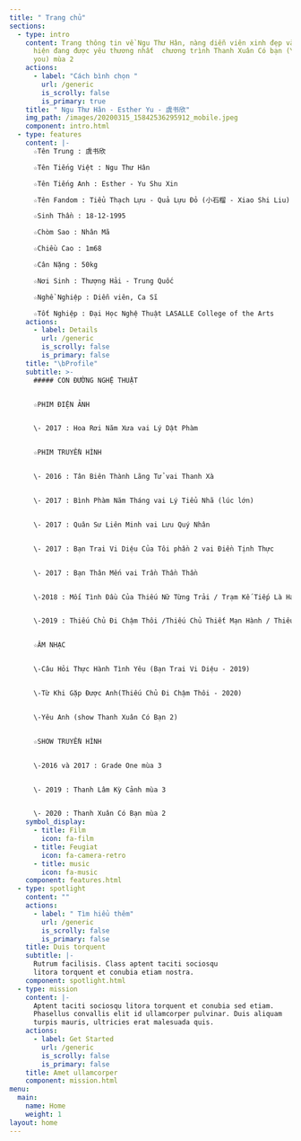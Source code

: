 ```yaml
---
title: " Trang chủ"
sections:
  - type: intro
    content: Trang thông tin về Ngu Thư Hân, nàng diễn viên xinh đẹp và ngọt ngào
      hiện đang được yêu thương nhất  chương trình Thanh Xuân Có bạn (Youth with
      you) mùa 2
    actions:
      - label: "Cách bình chọn "
        url: /generic
        is_scrolly: false
        is_primary: true
    title: " Ngu Thư Hân - Esther Yu - 虞书欣"
    img_path: /images/20200315_15842536295912_mobile.jpeg
    component: intro.html
  - type: features
    content: |-
      ☆Tên Trung : 虞书欣

      ☆Tên Tiếng Việt : Ngu Thư Hân

      ☆Tên Tiếng Anh : Esther - Yu Shu Xin

      ☆Tên Fandom : Tiểu Thạch Lựu - Quả Lựu Đỏ (小石榴 - Xiao Shi Liu)

      ☆Sinh Thần : 18-12-1995

      ☆Chòm Sao : Nhân Mã

      ☆Chiều Cao : 1m68

      ☆Cân Nặng : 50kg

      ☆Nơi Sinh : Thượng Hải - Trung Quốc

      ☆Nghề Nghiệp : Diễn viên, Ca Sĩ 

      ☆Tốt Nghiệp : Đại Học Nghệ Thuật LASALLE College of the Arts
    actions:
      - label: Details
        url: /generic
        is_scrolly: false
        is_primary: false
    title: "\bProfile"
    subtitle: >-
      ##### CON ĐƯỜNG NGHỆ THUẬT


      ☆PHIM ĐIỆN ẢNH


      \- 2017 : Hoa Rơi Năm Xưa vai Lý Dật Phàm


      ☆PHIM TRUYỀN HÌNH


      \- 2016 : Tân Biên Thành Lãng Tử vai Thanh Xà


      \- 2017 : Bình Phàm Năm Tháng vai Lý Tiểu Nhã (lúc lớn)


      \- 2017 : Quân Sư Liên Minh vai Lưu Quý Nhân


      \- 2017 : Bạn Trai Vi Diệu Của Tôi phần 2 vai Điền Tịnh Thực


      \- 2017 : Bạn Thân Mến vai Trần Thần Thần


      \-2018 : Mối Tình Đầu Của Thiếu Nữ Từng Trải / Trạm Kế Tiếp Là Hạnh Phúc vai Thái Mẫn Mẫn


      \-2019 : Thiếu Chủ Đi Chậm Thôi /Thiếu Chủ Thiết Mạn Hành / Thiếu Chủ Đi Thong Thả vai Điền Tam Thất


      ☆ÂM NHẠC


      \-Câu Hỏi Thực Hành Tình Yêu (Bạn Trai Vi Diệu - 2019)


      \-Từ Khi Gặp Được Anh(Thiếu Chủ Đi Chậm Thôi - 2020)


      \-Yêu Anh (show Thanh Xuân Có Bạn 2)


      ☆SHOW TRUYỀN HÌNH


      \-2016 và 2017 : Grade One mùa 3


      \- 2019 : Thanh Lâm Kỳ Cảnh mùa 3


      \- 2020 : Thanh Xuân Có Bạn mùa 2
    symbol_display:
      - title: Film
        icon: fa-film
      - title: Feugiat
        icon: fa-camera-retro
      - title: music
        icon: fa-music
    component: features.html
  - type: spotlight
    content: ""
    actions:
      - label: " Tìm hiểu thêm"
        url: /generic
        is_scrolly: false
        is_primary: false
    title: Duis torquent
    subtitle: |-
      Rutrum facilisis. Class aptent taciti sociosqu  
      litora torquent et conubia etiam nostra.
    component: spotlight.html
  - type: mission
    content: |-
      Aptent taciti sociosqu litora torquent et conubia sed etiam.  
      Phasellus convallis elit id ullamcorper pulvinar. Duis aliquam  
      turpis mauris, ultricies erat malesuada quis.
    actions:
      - label: Get Started
        url: /generic
        is_scrolly: false
        is_primary: false
    title: Amet ullamcorper
    component: mission.html
menu:
  main:
    name: Home
    weight: 1
layout: home
---
```

